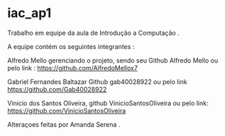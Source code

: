 # iac_ap1

Trabalho em equipe da aula de Introdução a Computação .

A equipe contém os seguintes integrantes :

Alfredo Mello gerenciando o projeto, sendo seu Github Alfredo Mello ou pelo link :
https://github.com/AlfredoMellox7

Gabriel Fernandes Baltazar Github gab40028922  ou pelo link https://github.com/Gab40028922

Vinicio dos Santos Oliveira, github VinicioSantosOliveira ou pelo link: https://github.com/VinicioSantosOliveira

Alteraçoes feitas por Amanda Serena .
